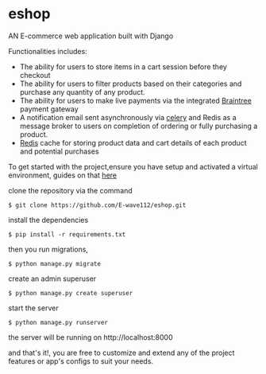 # eshop
AN E-commerce web application built with Django

Functionalities includes:

- The ability for users to store items in a cart session before they checkout
- The ability for users to filter products based on their categories and purchase any quantity of any product.
- The ability for users to make live payments via the integrated [Braintree](https://www.braintreepayments.com/) payment gateway
- A notification email sent asynchronously via [celery](https://docs.celeryproject.org/en/stable/) and Redis as a message broker to users on completion of ordering or fully purchasing a product.
- [Redis](https://redis.io/) cache for storing product data and cart details of each product and potential purchases

To get started with the project,ensure you have setup and activated a virtual environment, guides on that [here](https://realpython.com/python-virtual-environments-a-primer/)

clone the repository via the command

```
$ git clone https://github.com/E-wave112/eshop.git
```
install the dependencies

```
$ pip install -r requirements.txt
```

then you run migrations,
```
$ python manage.py migrate
```

create an admin superuser
```
$ python manage.py create superuser
```
start the server
```
$ python manage.py runserver
```
the server will be running on http://localhost:8000

and that's it!, you are free to customize and extend any of the project features or app's configs to suit your needs.
